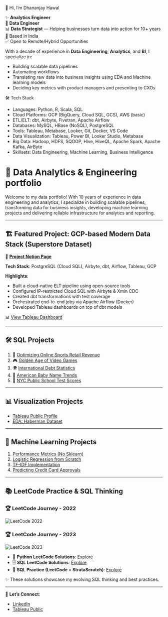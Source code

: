 👋 Hi, I’m Dhananjay Hawal

✨ **Analytics Engineer**  
🔧 **Data Engineer**  
📊 **Data Strategist** — Helping businesses turn data into action for 10+ years  
📍 Based in India  
✅ Open to Remote/Hybrid Opportunities

With a decade of experience in **Data Engineering**, **Analytics**, and **BI**, I specialize in:

- Building scalable data pipelines  
- Automating workflows  
- Translating raw data into business insights using EDA and Machine learning models
- Deciding key metrics with product managers and presenting to CXOs

🛠️ Tech Stack

- Languages: Python, R, Scala, SQL
- Cloud Platforms: GCP (BigQuery, Cloud SQL, GCS), AWS (basic)
- ETL/ELT: dbt, Airbyte, Fivetran, Apache Airflow
- Databases: MySQL, HBase (NoSQL), PostgreSQL
- Tools: Tableau, Metabase, Looker, Git, Docker, VS Code
- Data Visualization: Tableau, Power BI, Looker Studio, Metabase
- Big Data: Hadoop, HDFS, SQOOP, Hive, HiveQL, Apache Spark, Apache Kafka, AirByte
- Skillsets: Data Engineering, Machine Learning, Business Intelligence


# 🚀 Data Analytics & Engineering portfolio

Welcome to my data portfolio! With 10 years of experience in data engineering and analytics, I specialize in building scalable pipelines, transforming data for business insights, developing machine learning projects and delivering reliable infrastructure for analytics and reporting.

---

## 🏗️ Featured Project: GCP-based Modern Data Stack (Superstore Dataset)

🔗 [**Project Notion Page**](https://www.notion.so/ETL-project-251abcbb30a08072a4fddd4e73837f8f)

**Tech Stack**: PostgreSQL (Cloud SQL), Airbyte, dbt, Airflow, Tableau, GCP

**Highlights**:

- Built a cloud-native ELT pipeline using open-source tools
- Configured IP-restricted Cloud SQL with Airbyte & Xmin CDC
- Created dbt transformations with test coverage
- Orchestrated end-to-end jobs via Apache Airflow (Docker)
- Developed Tableau dashboards on top of dbt models

📊 [View Tableau Dashboard](https://public.tableau.com/app/profile/dhananjay.hawal/viz/OrderManagementDashboard/TableauStory)

---

## 🛠️ SQL Projects

1. 🏬 [Optimizing Online Sports Retail Revenue](https://github.com/dhananjay93/SQL-Projects/blob/main/Optimizing%20Online%20Sports%20Retail%20Revenue/notebook.ipynb)
2. 🎮 [Golden Age of Video Games](https://github.com/dhananjay93/SQL-Projects/blob/main/When%20Was%20the%20Golden%20Age%20of%20Video%20Games_/notebook.ipynb)
3. 🌍 [International Debt Statistics](https://github.com/dhananjay93/SQL-Projects/blob/main/Analyze%20International%20Debt%20Statistics/notebook.ipynb)
4. 👶 [American Baby Name Trends](https://github.com/dhananjay93/SQL-Projects/blob/main/Analyzing%20American%20Baby%20Name%20Trends/notebook.ipynb)
5. 🏫 [NYC Public School Test Scores](https://github.com/dhananjay93/SQL-Projects/blob/main/Analyzing%20NYC%20Public%20School%20Test%20Result%20Scores/notebook.ipynb)

---

## 📊 Visualization Projects

- [Tableau Public Profile](https://public.tableau.com/app/profile/dhananjay.hawal)
- [EDA: Haberman Dataset](https://github.com/dhananjay93/Machine-Learning/blob/main/Haberman_Dataset.ipynb)

---

## 🤖 Machine Learning Projects

1. [Performance Metrics (No Sklearn)](https://github.com/dhananjay93/dhananjay93.github.io/blob/main/5_Performance_metrics_Instructions.ipynb)
2. [Logistic Regression from Scratch](https://github.com/dhananjay93/Machine-Learning/blob/main/Logistic_Regression_from_Scratch.ipynb)
3. [TF-IDF Implementation](https://github.com/dhananjay93/Machine-Learning/blob/main/TF_IDF_from_Scratch.ipynb)
4. [Predicting Credit Card Approvals](https://github.com/dhananjay93/Machine-Learning/blob/main/Predicting%20Credit%20Card%20Approvals/notebook.ipynb)

---

## 📚 LeetCode Practice & SQL Thinking

### 🏆 LeetCode Journey - 2022

![LeetCode 2022](https://github.com/user-attachments/assets/754f5282-c055-4680-af1e-744045ff28ec)

### 🏆 LeetCode Journey - 2023

![LeetCode 2023](https://github.com/user-attachments/assets/b428db46-35c3-4528-961a-3ee9c46628a6)

- 🐍 **Python LeetCode Solutions**: [Explore](https://github.com/dhananjay93/leetcode/tree/main/python)
- 🗄️ **SQL LeetCode Solutions**: [Explore](https://github.com/dhananjay93/leetcode/tree/main/sql)
- 🧠 **SQL Practice (LeetCode + StrataScratch)**: [Explore](https://github.com/dhananjay93/leetcode-sql-practice/tree/main/problems)

✨ These solutions showcase my evolving SQL thinking and best practices.

---

📩 **Let’s Connect**:
- [LinkedIn](https://www.linkedin.com/in/dhananjayhawal/)
- [Tableau Public](https://public.tableau.com/app/profile/dhananjay.hawal)
